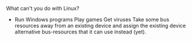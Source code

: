 What can't you do with Linux?
+ 	Run Windows programs
    Play games
	  Get viruses
   Take some bus resources away from an existing device 
   and assign the existing device alternative bus-resources that it can use instead (yet). 
